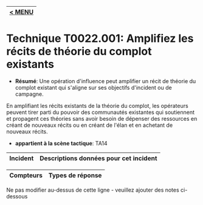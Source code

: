 |[< MENU](../../README.md)|
|---|
# Technique T0022.001: Amplifiez les récits de théorie du complot existants

* **Résumé**: Une opération d'influence peut amplifier un récit de théorie du complot existant qui s'aligne sur ses objectifs d'incident ou de campagne.

En amplifiant les récits existants de la théorie du complot, les opérateurs peuvent tirer parti du pouvoir des communautés existantes qui soutiennent et propagent ces théories sans avoir besoin de dépenser des ressources en créant de nouveaux récits ou en créant de l'élan et en achetant de nouveaux récits.

* **appartient à la scène tactique**: TA14


|Incident |Descriptions données pour cet incident |
|-------- |-------------------- |



|Compteurs |Types de réponse |
|-------- |-------------- |


Ne pas modifier au-dessus de cette ligne - veuillez ajouter des notes ci-dessous
